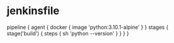 # jenkinsfile
pipeline {
    agent { docker { image 'python:3.10.1-alpine' } }
    stages {
        stage('build') {
            steps {
                sh 'python --version'
            }
        }
    }
}
